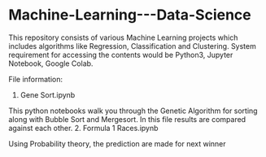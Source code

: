 # Machine-Learning---Data-Science
This repository consists of various Machine Learning projects which includes algorithms like Regression, Classification and Clustering.
System requirement for accessing the contents would be Python3, Jupyter Notebook, Google Colab.

File information:
1. Gene Sort.ipynb

  This python notebooks walk you through the Genetic Algorithm for sorting along with Bubble Sort and Mergesort. In this file results are compared against each other. 
2. Formula 1 Races.ipynb

  Using Probability theory, the prediction are made for next winner
